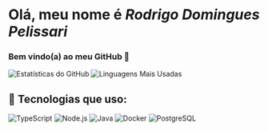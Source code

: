# Olá, meu nome é ***Rodrigo Domingues Pelissari***
### Bem vindo(a) ao meu GitHub 👋

![Estatísticas do GitHub](https://github-readme-stats.vercel.app/api?username=Rodrigo-Pelissari&show_icons=true&theme=merko)
  ![Linguagens Mais Usadas](https://github-readme-stats.vercel.app/api/top-langs/?username=Rodrigo-Pelissari&layout=compact&theme=merko)

## 🚀 Tecnologias que uso:

![TypeScript](https://img.shields.io/badge/TypeScript-3178C6?style=for-the-badge&logo=typescript&logoColor=white)
![Node.js](https://img.shields.io/badge/Node.js-339933?style=for-the-badge&logo=node.js&logoColor=white)
![Java](https://img.shields.io/badge/Java-ED8B00?style=for-the-badge&logo=openjdk&logoColor=white)
![Docker](https://img.shields.io/badge/Docker-2496ED?style=for-the-badge&logo=docker&logoColor=white)
![PostgreSQL](https://img.shields.io/badge/PostgreSQL-4169E1?style=for-the-badge&logo=postgresql&logoColor=white)

<!--
**Rodrigo-Pelissari/Rodrigo-Pelissari** is a ✨ _special_ ✨ repository because its `README.md` (this file) appears on your GitHub profile.

Here are some ideas to get you started:

- 🔭 I’m currently working on ...
- 🌱 I’m currently learning ...
- 👯 I’m looking to collaborate on ...
- 🤔 I’m looking for help with ...
- 💬 Ask me about ...
- 📫 How to reach me: ...
- 😄 Pronouns: ...
- ⚡ Fun fact: ...
-->
